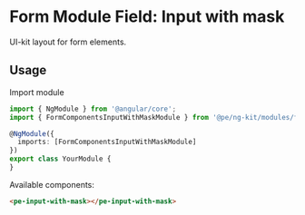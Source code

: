 # Form Module Field: Input with mask

UI-kit layout for form elements. 

## Usage

Import module

```typescript
import { NgModule } from '@angular/core';
import { FormComponentsInputWithMaskModule } from '@pe/ng-kit/modules/form-components/input-with-mask';

@NgModule({
  imports: [FormComponentsInputWithMaskModule]
})
export class YourModule {
}
```

Available components:

```html
<pe-input-with-mask></pe-input-with-mask>
```
